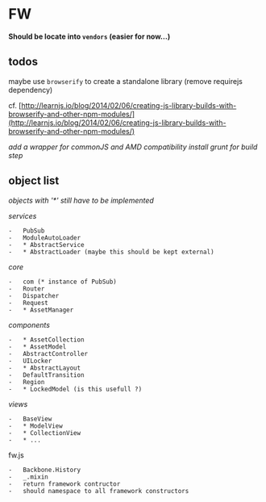FW
============================================

__Should be locate into `vendors` (easier for now...)__


todos
--------------------------------------------

maybe use `browserify` to create a standalone library (remove requirejs dependency)

cf. [http://learnjs.io/blog/2014/02/06/creating-js-library-builds-with-browserify-and-other-npm-modules/](http://learnjs.io/blog/2014/02/06/creating-js-library-builds-with-browserify-and-other-npm-modules/)

_add a wrapper for commonJS and AMD compatibility_
_install grunt for build step_


object list
--------------------------------------------

_objects with '*' still have to be implemented_


_services_

    -   PubSub
    -   ModuleAutoLoader
    -   * AbstractService
    -   * AbstractLoader (maybe this should be kept external)

_core_

    -   com (* instance of PubSub)
    -   Router
    -   Dispatcher
    -   Request
    -   * AssetManager

_components_

    -   * AssetCollection
    -   * AssetModel
    -   AbstractController
    -   UILocker
    -   * AbstractLayout
    -   DefaultTransition
    -   Region
    -   * LockedModel (is this usefull ?)

_views_

    -   BaseView
    -   * ModelView
    -   * CollectionView
    -   * ...

fw.js

    -   Backbone.History
    -   _.mixin
    -   return framework contructor
    -   should namespace to all framework constructors
